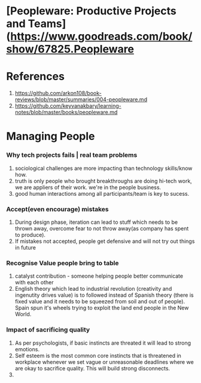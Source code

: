 # [Peopleware: Productive Projects and Teams](https://www.goodreads.com/book/show/67825.Peopleware

# References
1. https://github.com/arkon108/book-reviews/blob/master/summaries/004-peopleware.md
2. https://github.com/keyvanakbary/learning-notes/blob/master/books/peopleware.md

# Managing People

### Why tech projects fails | real team problems
1. sociological challenges are more impacting than technology skills/know how.
2. truth is only people who brought breakthroughs are doing hi-tech work, we are appliers of their work. we're in the people business.
3. good human interactions among all participants/team is key to sucess.

### Accept(even encourage) mistakes
1. During design phase, iteration can lead to stuff which needs to be thrown away, overcome fear to not throw away(as company has spent to produce).
2. If mistakes not accepted, people get defensive and will not try out things in future

### Recognise Value people bring to table
1. catalyst contribution - someone helping people better communicate with each other
2. English theory which lead to industrial revolution (creativity and ingenutity drives value) is to followed instead of Spanish theory
(there is fixed value and it needs to be squeezed from soil and out of people). Spain spun it's wheels trying to exploit the land end people in the New World.

### Impact of sacrificing quality
1. As per psychologists, if basic instincts are threated it will lead to strong emotions.
2. Self esteem is the most common core instincts that is threatened in workplace whenever we set vague or unreasonable deadlines where we are okay
to sacrifice quality. This will build strong disconnects.
4. 
